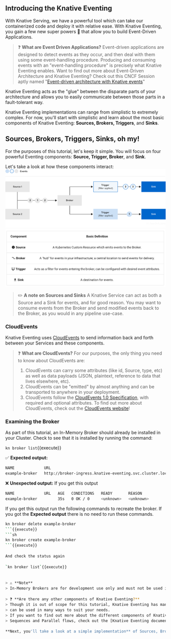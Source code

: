 ## Introducing the Knative Eventing
With Knative Serving, we have a powerful tool which can take our containerized code and deploy it with relative ease.
With Knative Eventing, you gain a few new super powers 🚀 that allow you to build Event-Driven Applications.
> ❓ **What are Event Driven Applications?**
> Event-driven applications are designed to detect events as they occur, and then deal with them using some
> event-handling procedure. Producing and consuming events with an "event-handling procedure" is precisely what
> Knative Eventing enables.
> Want to find out more about Event-Driven Architecture and Knative Eventing? Check out this CNCF Session
> aptly named "[Event-driven architecture with Knative events](https://www.cncf.io/online-programs/event-driven-architecture-with-knative-events/)"

Knative Eventing acts as the "glue" between the disparate parts of your architecture and allows you to easily
communicate between those parts in a fault-tolerant way.

Knative Eventing implementations can range from simplistic to extremely complex.
For now, you'll start with simplistic and learn about the most basic components of
Knative Eventing: **Sources, Brokers, Triggers**, and **Sinks**.


## Sources, Brokers, Triggers, Sinks, oh my!
For the purposes of this tutorial, let's keep it simple. You will focus on four powerful
Eventing components: **Source, Trigger, Broker**, and **Sink**.

Let's take a look at how these components interact:
![sources-brokers-triggers-sink](assets/sources-brokers-triggers-sink.png)
![sources-brokers-triggers-sink-legend](assets/sources-brokers-triggers-sink-legend.png)

> ✏️ **A note on Sources and Sinks**
> A Knative Service can act as both a Source and a Sink for events, and for good reason.
> You may want to consume events from the Broker and send modified events back to the Broker,
> as you would in any pipeline use-case.

### CloudEvents

Knative Eventing uses [CloudEvents](https://github.com/cloudevents/spec/blob/v1.0.1/primer.md) to send information back and forth between your Services and these components.

> ❓ **What are CloudEvents?**
> For our purposes, the only thing you need to know about CloudEvents are:
> 1. CloudEvents can carry some attributes (like id, Source, type, etc) as well as data payloads (JSON, plaintext, reference to data that lives elsewhere, etc).
> 2. CloudEvents can be "emitted" by almost anything and can be transported to anywhere in your deployment.
> 3. CloudEvents follow the [CloudEvents 1.0 Specification](https://github.com/cloudevents/spec), with required and optional attributes.
> To find out more about CloudEvents, check out the [CloudEvents website](https://cloudevents.io/)!

### Examining the Broker
As part of this tutorial, an In-Memory Broker should already be installed in your Cluster.
Check to see that it is installed by running the command:

`kn broker list`{{execute}}

✅ **Expected output:**
```sh
NAME             URL                                                                                AGE   CONDITIONS   READY   REASON
example-broker   http://broker-ingress.knative-eventing.svc.cluster.local/default/example-broker     5m    5 OK / 5    True
```
❌ **Unexpected output:**
If you get this output
```sh
NAME             URL   AGE   CONDITIONS   READY       REASON
example-broker         35s   0 OK / 0     <unknown>   <unknown>
```
If you get this output run the following commands to recreate the broker. If you got the
**Expected output** there is no need to run these commands.
```sh
kn broker delete example-broker
```{{execute}}
```sh
kn broker create example-broker
```{{execute}}

And check the status again

`kn broker list`{{execute}}


> ⚠️ **Note**
> In-Memory Brokers are for development use only and must not be used in a production deployment.

> ❓ **Are there any other components of Knative Eventing?**
> Though it is out of scope for this tutorial, Knative Eventing has many components which
> can be used in many ways to suit your needs.
> If you want to find out more about the different components of Knative Eventing, such as Channels,
> Sequences and Parallel flows, check out the [Knative Eventing documentation](https://knative.dev/docs/eventing/).

**Next, you'll take a look at a simple implementation** of Sources, Brokers, Triggers and Sinks using an app called the CloudEvents Player.
